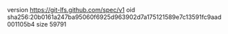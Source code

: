 version https://git-lfs.github.com/spec/v1
oid sha256:20b0161a247ba95060f6925d963902d7a175121589e7c13591fc9aad001105b4
size 59791
